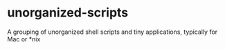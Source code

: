 # unorganized-scripts
A grouping of unorganized shell scripts and tiny applications, typically for Mac or *nix
